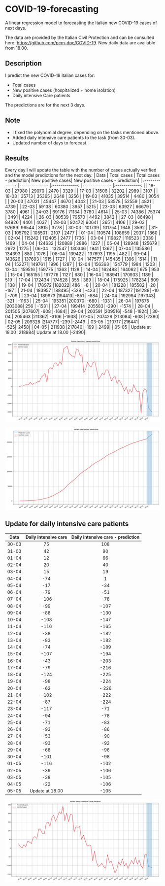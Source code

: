 # COVID-19-forecasting
A linear regression model to forecasting the Italian new COVID-19 cases of next days.

The data are provided by the Italian Civil Protection and can be consulted here: https://github.com/pcm-dpc/COVID-19.
New daily data are available from 18.00.

## Description
I predict the new COVID-19 italian cases for:
- Total cases
- New positive cases (hospitalized + home isolation)
- Daily intensive Care patients

The predictions are for the next 3 days.

## Note
- I fixed the polynomial degree, depending on the tasks mentioned above.
- Added daily intensive care patients to the task (from 30-03).
- Updated number of days to forecast.

## Results
Every day I will update the table with the number of cases actually verified and the model predictions for the next day.
| Data  | Total cases | Total cases - prediction| New positive cases| New positive cases - prediction|
| :-------------: | :-------------: |:-------------: | :-------------: |:-------------: |
| 16-03  | 27980 | 29070 | 2470  | 3329 |
| 17-03  | 31506	 | 32202 | 2989 | 3107 |
| 18-03  | 35713 | 35365 | 2648 | 3256 |
| 19-03  | 41035 | 39514 | 4480 | 3054 |
| 20-03  | 47021 | 45447 | 4670 | 4042 |
| 21-03  | 53578 | 52559 | 4821 | 4739 |
| 22-03  | 59138	 | 60380 | 3957 | 5215 |
| 23-03  | 63927 | 66679 | 3780	 | 4961 |
| 24-03  | 69176 | 71134 | 3780	 | 4614 |
| 25-03  | 74386 | 75374 | 3491	 | 4224 |
| 26-03  | 80539 | 79570 | 4492	 | 3842 |
| 27-03  | 86498 | 84926 | 4401	 | 4037 |
| 28-03  | 92472| 90641 | 3651	| 4106 |
| 29-03  | 97689| 96544 | 3815	| 3778 |
| 30-03  | 101739 | 101754 | 1648	 | 3592 |
| 31-03  | 105792 | 105501 | 2107	| 2477 |
| 01-04 | 110574 | 108659 | 2937	| 1860 |
| 02-04 | 115242 | 112405 | 2477	| 1736 |
| 03-04 | 119827 | 116523 | 2339	| 1469 |
| 04-04 | 124632 | 120889 | 2886	| 1227 |
| 05-04 | 128948 | 125679 | 2972	| 1275 |
| 06-04 | 132547	| 130346 | 1941	| 1367 |
| 07-04 | 135586 | 134393 | 880	| 1076 |
| 08-04 | 139422 | 137693 | 1195	| 482 |
| 09-04 | 143626 | 137693 | 1615	| 1727 |
| 10-04 | 147577 | 145435 | 1396	| 1514 |
| 11-04 | 152271| 149761 | 1996	| 1287 |
| 12-04 | 156363 | 154779 | 1984	| 1203 |
| 13-04 | 159516 | 159775 | 1363	| 1128 |
| 14-04 | 162488 | 164062 | 675	| 953 |
| 15-04 | 165155 | 167776 | 1127	| 680 |
| 16-04 | 168941 | 170933 | 1189	| 519 |
| 17-04 | 172434 | 174528 | 355	| 389 |
| 18-04 | 175925 | 178234 | 809	| 138 |
| 19-04 | 178972	|182022| 486	| -8 |
| 20-04 | 181228	| 185582 | -20	| -187 |
| 21-04 | 183957	|188495| -528	| -423 |
| 22-04 | 187327	|191288| -10	| -709 |
| 23-04 | 189973	|194413| -851	| -884 |
| 24-04 | 192994	|197343| -321	| -1163 |
| 25-04 | 195351	|200370| -680	| -1331 |
| 26-04 | 197675	|203088| 256	| -1531 |
| 27-04 | 199414	|205583| -290	| -1574 |
| 28-04 | 201505	|207607| -608	|-1684|
| 29-04 | 203591	|209516| -548	|-1824|
| 30-04 | 205463	|211367| -3106	|-1938|
| 01-05 | 207428	|213084| -608	|-2380|
| 02-05 | 209328	|214777| -239	|-2449|
| 03-05 | 210717	|216441| -525|-2458|
| 04-05 | 211938	|217840| -199	|-2499|
| 05-05 | Update at 18.00	|218984| Update at 18.00	|-2490|



![Italian daily cases](https://github.com/AlessandroMinervini/COVID-19-forecasting/blob/master/img/Italiannew-dailycasesprediction.png)

![Italian new-daily cases](https://github.com/AlessandroMinervini/COVID-19-forecasting/blob/master/img/Italiantotalcasesprediction.png)

## Update for daily intensive care patients
| Data  | Daily intensive care | Daily intensive care - prediction| 
| :-------------: | :-------------: |:-------------: |
| 30-03  | 75 | 108 |
| 31-03  | 42 | 90 |
| 01-04  | 12| 66 |
| 02-04  | 20 | 40 |
| 03-04  | 15 | 19 |
| 04-04  | -74 | 1 |
| 05-04  | -17 | -34 |
| 06-04  | -79 | -51 |
| 07-04  | -106 | -78 |
| 08-04  | -99 | -107 |
| 09-04  | -88 | -130 |
| 10-04  | -108 | -147 |
| 11-04  | -116 | -165 |
| 12-04  | -38 | -182 |
| 13-04  | -83| -182 |
| 14-04  | -74 | -189 |
| 15-04  | -107 | -194 |
| 16-04  | -43 | -203 |
| 17-04  | -79 | -216 |
| 18-04  | -124 | -225 |
| 19-04  | -98 | -224 |
| 20-04  | -62 | - 226 |
| 21-04  | -102| -222 |
| 22-04  | -87| -224 |
| 23-04  | -117| -71 |
| 24-04  | -94| -78 |
| 25-04  | -71| -83 |
| 26-04  | -93| -86 |
| 27-04  | -53| -90 |
| 28-04  | -93| -92 |
| 29-04  | -68| -96 |
| 30-04  | -101| -98 |
| 01-05  |-116| -102 |
| 02-05  | -39| -106 |
| 03-05  | -38 | -105 |
| 04-05  | -22| -106 |
| 05-05  | Update at 18.00| -105 |




![Italian daily cases](https://github.com/AlessandroMinervini/COVID-19-forecasting/blob/master/img/ItaliandailyintensiveCarepatients.png)


